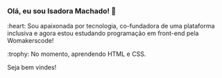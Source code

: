 ### Olá, eu sou Isadora Machado! 👋

<p> :heart: Sou apaixonada por tecnologia, co-fundadora de uma plataforma inclusiva e agora estou estudando programação em front-end pela Womakerscode!</p>
<p> :trophy: No momento, aprendendo HTML e CSS. </p>
<p> Seja bem vindes!
<!--
**isadoramachado/isadoramachado** is a ✨ _special_ ✨ repository because its `README.md` (this file) appears on your GitHub profile.

Here are some ideas to get you started:

 
- 🌱 I’m currently learning ...
- 👯 I’m looking to collaborate on ...
- 🤔 I’m looking for help with ...
- 💬 Ask me about ...
- 📫 How to reach me: ...
- 😄 Pronouns: ...
- ⚡ Fun fact: ...
-->
